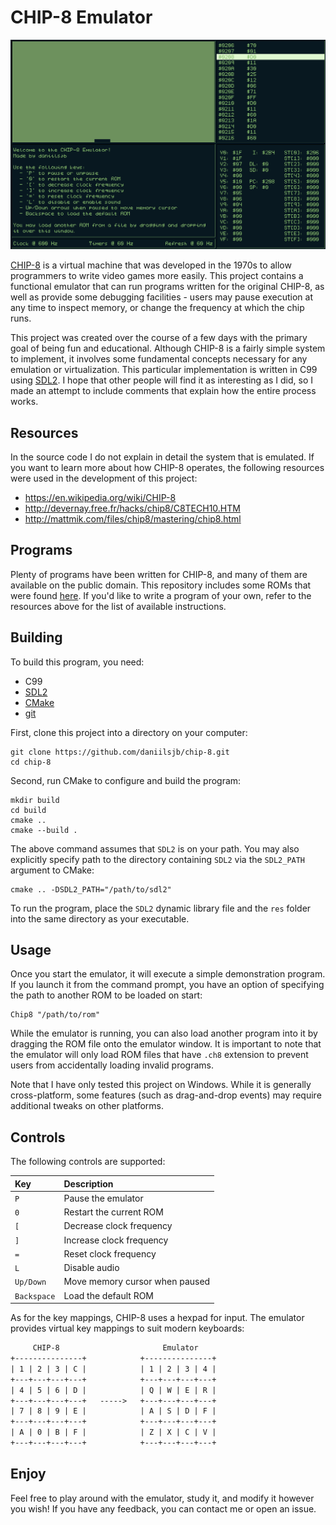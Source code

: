 # CHIP-8 Emulator

![CHIP-8 Emulator](res/demo.gif)

[CHIP-8](https://en.wikipedia.org/wiki/CHIP-8) is a virtual machine that was developed in the 1970s to allow programmers to write video games more easily. This project contains a functional emulator that can run programs written for the original CHIP-8, as well as provide some debugging facilities - users may pause execution at any time to inspect memory, or change the frequency at which the chip runs.

This project was created over the course of a few days with the primary goal of being fun and educational. Although CHIP-8 is a fairly simple system to implement, it involves some fundamental concepts necessary for any emulation or virtualization. This particular implementation is written in C99 using [SDL2](https://www.libsdl.org/). I hope that other people will find it as interesting as I did, so I made an attempt to include comments that explain how the entire process works.

## Resources

In the source code I do not explain in detail the system that is emulated. If you want to learn more about how CHIP-8 operates, the following resources were used in the development of this project:

* <https://en.wikipedia.org/wiki/CHIP-8>
* <http://devernay.free.fr/hacks/chip8/C8TECH10.HTM>
* <http://mattmik.com/files/chip8/mastering/chip8.html>

## Programs

Plenty of programs have been written for CHIP-8, and many of them are available on the public domain. This repository includes some ROMs that were found [here](https://github.com/kripod/chip8-roms). If you'd like to write a program of your own, refer to the resources above for the list of available instructions.

## Building

To build this program, you need:

* C99
* [SDL2](https://www.libsdl.org/)
* [CMake](https://cmake.org/)
* [git](https://git-scm.com/)

First, clone this project into a directory on your computer:

```shell
git clone https://github.com/daniilsjb/chip-8.git
cd chip-8
```

Second, run CMake to configure and build the program:

```shell
mkdir build
cd build
cmake ..
cmake --build .
```

The above command assumes that `SDL2` is on your path. You may also explicitly specify path to the directory containing `SDL2` via the `SDL2_PATH` argument to CMake:

```shell
cmake .. -DSDL2_PATH="/path/to/sdl2"
```

To run the program, place the `SDL2` dynamic library file and the `res` folder into the same directory as your executable.

## Usage

Once you start the emulator, it will execute a simple demonstration program. If you launch it from the command prompt, you have an option of specifying the path to another ROM to be loaded on start:

```shell
Chip8 "/path/to/rom"
```

While the emulator is running, you can also load another program into it by dragging the ROM file onto the emulator window. It is important to note that the emulator will only load ROM files that have `.ch8` extension to prevent users from accidentally loading invalid programs.

Note that I have only tested this project on Windows. While it is generally cross-platform, some features (such as drag-and-drop events) may require additional tweaks on other platforms.

## Controls

The following controls are supported:

| Key               | Description
|:------------------|:-----------------
| `P`               | Pause the emulator
| `0`               | Restart the current ROM
| `[`               | Decrease clock frequency
| `]`               | Increase clock frequency
| `=`               | Reset clock frequency
| `L`               | Disable audio
| `Up/Down`         | Move memory cursor when paused
| `Backspace`       | Load the default ROM

As for the key mappings, CHIP-8 uses a hexpad for input. The emulator provides virtual key mappings to suit modern keyboards:

```txt
     CHIP-8                       Emulator
+---------------+            +---------------+
| 1 | 2 | 3 | C |            | 1 | 2 | 3 | 4 |
+---+---+---+---+            +---+---+---+---+
| 4 | 5 | 6 | D |            | Q | W | E | R |
+---+---+---+---+   ----->   +---+---+---+---+
| 7 | 8 | 9 | E |            | A | S | D | F |
+---+---+---+---+            +---+---+---+---+
| A | 0 | B | F |            | Z | X | C | V |
+---+---+---+---+            +---+---+---+---+
```

## Enjoy

Feel free to play around with the emulator, study it, and modify it however you wish! If you have any feedback, you can contact me or open an issue.
